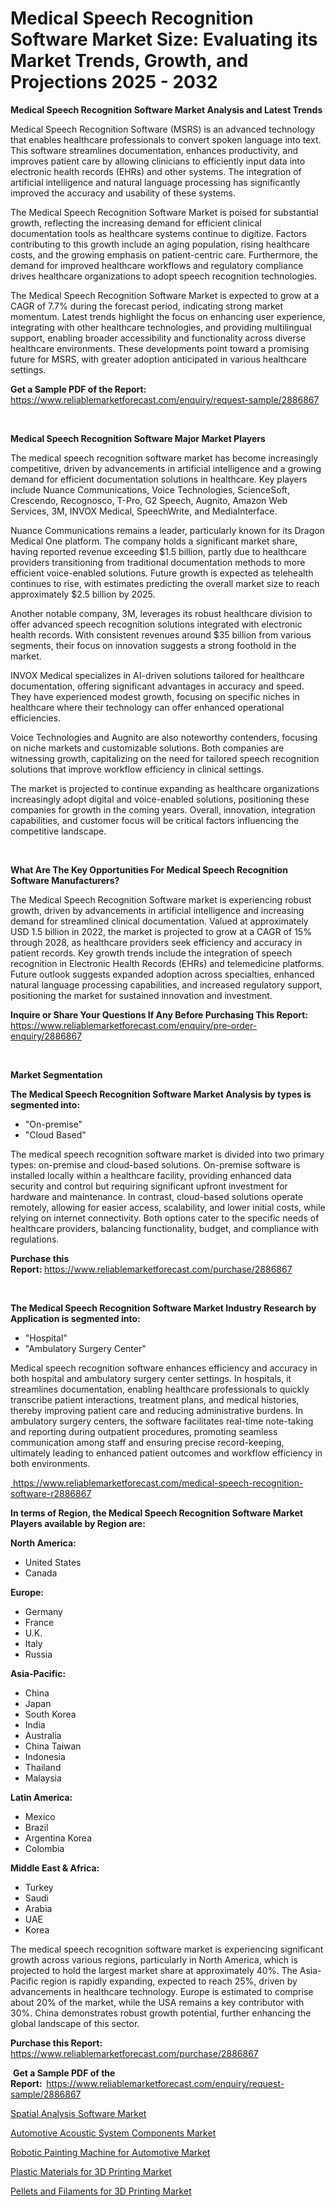 <p><h1>Medical Speech Recognition Software Market Size: Evaluating its Market Trends, Growth, and Projections 2025 - 2032</h1></p><p><strong>Medical Speech Recognition Software Market Analysis and Latest Trends</strong></p>
<p><p>Medical Speech Recognition Software (MSRS) is an advanced technology that enables healthcare professionals to convert spoken language into text. This software streamlines documentation, enhances productivity, and improves patient care by allowing clinicians to efficiently input data into electronic health records (EHRs) and other systems. The integration of artificial intelligence and natural language processing has significantly improved the accuracy and usability of these systems. </p><p>The Medical Speech Recognition Software Market is poised for substantial growth, reflecting the increasing demand for efficient clinical documentation tools as healthcare systems continue to digitize. Factors contributing to this growth include an aging population, rising healthcare costs, and the growing emphasis on patient-centric care. Furthermore, the demand for improved healthcare workflows and regulatory compliance drives healthcare organizations to adopt speech recognition technologies. </p><p>The Medical Speech Recognition Software Market is expected to grow at a CAGR of 7.7% during the forecast period, indicating strong market momentum. Latest trends highlight the focus on enhancing user experience, integrating with other healthcare technologies, and providing multilingual support, enabling broader accessibility and functionality across diverse healthcare environments. These developments point toward a promising future for MSRS, with greater adoption anticipated in various healthcare settings.</p></p>
<p><strong>Get a Sample PDF of the Report:&nbsp;</strong> <a href="https://www.reliablemarketforecast.com/enquiry/request-sample/2886867?utm_campaign=1169&utm_medium=2&utm_source=Github&utm_content=ia&utm_term=13032025&utm_id=medical-speech-recognition-software">https://www.reliablemarketforecast.com/enquiry/request-sample/2886867</a></p>
<p>&nbsp;</p>
<p><strong>Medical Speech Recognition Software Major Market Players</strong></p>
<p><p>The medical speech recognition software market has become increasingly competitive, driven by advancements in artificial intelligence and a growing demand for efficient documentation solutions in healthcare. Key players include Nuance Communications, Voice Technologies, ScienceSoft, Crescendo, Recognosco, T-Pro, G2 Speech, Augnito, Amazon Web Services, 3M, INVOX Medical, SpeechWrite, and MediaInterface.</p><p>Nuance Communications remains a leader, particularly known for its Dragon Medical One platform. The company holds a significant market share, having reported revenue exceeding $1.5 billion, partly due to healthcare providers transitioning from traditional documentation methods to more efficient voice-enabled solutions. Future growth is expected as telehealth continues to rise, with estimates predicting the overall market size to reach approximately $2.5 billion by 2025.</p><p>Another notable company, 3M, leverages its robust healthcare division to offer advanced speech recognition solutions integrated with electronic health records. With consistent revenues around $35 billion from various segments, their focus on innovation suggests a strong foothold in the market.</p><p>INVOX Medical specializes in AI-driven solutions tailored for healthcare documentation, offering significant advantages in accuracy and speed. They have experienced modest growth, focusing on specific niches in healthcare where their technology can offer enhanced operational efficiencies.</p><p>Voice Technologies and Augnito are also noteworthy contenders, focusing on niche markets and customizable solutions. Both companies are witnessing growth, capitalizing on the need for tailored speech recognition solutions that improve workflow efficiency in clinical settings.</p><p>The market is projected to continue expanding as healthcare organizations increasingly adopt digital and voice-enabled solutions, positioning these companies for growth in the coming years. Overall, innovation, integration capabilities, and customer focus will be critical factors influencing the competitive landscape.</p></p>
<p>&nbsp;</p>
<p><strong>What Are The Key Opportunities For Medical Speech Recognition Software Manufacturers?</strong></p>
<p><p>The Medical Speech Recognition Software market is experiencing robust growth, driven by advancements in artificial intelligence and increasing demand for streamlined clinical documentation. Valued at approximately USD 1.5 billion in 2022, the market is projected to grow at a CAGR of 15% through 2028, as healthcare providers seek efficiency and accuracy in patient records. Key growth trends include the integration of speech recognition in Electronic Health Records (EHRs) and telemedicine platforms. Future outlook suggests expanded adoption across specialties, enhanced natural language processing capabilities, and increased regulatory support, positioning the market for sustained innovation and investment.</p></p>
<p><strong>Inquire or Share Your Questions If Any Before Purchasing This Report:</strong> <a href="https://www.reliablemarketforecast.com/enquiry/pre-order-enquiry/2886867?utm_campaign=1169&utm_medium=2&utm_source=Github&utm_content=ia&utm_term=13032025&utm_id=medical-speech-recognition-software">https://www.reliablemarketforecast.com/enquiry/pre-order-enquiry/2886867</a></p>
<p>&nbsp;</p>
<p><strong>Market Segmentation</strong></p>
<p><strong>The Medical Speech Recognition Software Market Analysis by types is segmented into:</strong></p>
<p><ul><li>"On-premise"</li><li>"Cloud Based"</li></ul></p>
<p><p>The medical speech recognition software market is divided into two primary types: on-premise and cloud-based solutions. On-premise software is installed locally within a healthcare facility, providing enhanced data security and control but requiring significant upfront investment for hardware and maintenance. In contrast, cloud-based solutions operate remotely, allowing for easier access, scalability, and lower initial costs, while relying on internet connectivity. Both options cater to the specific needs of healthcare providers, balancing functionality, budget, and compliance with regulations.</p></p>
<p><strong>Purchase this Report:&nbsp;</strong><a href="https://www.reliablemarketforecast.com/purchase/2886867?utm_campaign=1169&utm_medium=2&utm_source=Github&utm_content=ia&utm_term=13032025&utm_id=medical-speech-recognition-software">https://www.reliablemarketforecast.com/purchase/2886867</a></p>
<p>&nbsp;</p>
<p><strong>The Medical Speech Recognition Software Market Industry Research by Application is segmented into:</strong></p>
<p><ul><li>"Hospital"</li><li>"Ambulatory Surgery Center"</li></ul></p>
<p><p>Medical speech recognition software enhances efficiency and accuracy in both hospital and ambulatory surgery center settings. In hospitals, it streamlines documentation, enabling healthcare professionals to quickly transcribe patient interactions, treatment plans, and medical histories, thereby improving patient care and reducing administrative burdens. In ambulatory surgery centers, the software facilitates real-time note-taking and reporting during outpatient procedures, promoting seamless communication among staff and ensuring precise record-keeping, ultimately leading to enhanced patient outcomes and workflow efficiency in both environments.</p></p>
<p><a href="https://www.reliablemarketforecast.com/medical-speech-recognition-software-r2886867?utm_campaign=1169&utm_medium=2&utm_source=Github&utm_content=ia&utm_term=13032025&utm_id=medical-speech-recognition-software">&nbsp;https://www.reliablemarketforecast.com/medical-speech-recognition-software-r2886867</a></p>
<p><strong>In terms of Region, the Medical Speech Recognition Software Market Players available by Region are:</strong></p>
<p>
    <p> <strong> North America: </strong>
        <ul>
            <li>United States</li>
            <li>Canada</li>
        </ul>
        </p> 
    <p> <strong> Europe: </strong>
        <ul>
            <li>Germany</li>
            <li>France</li>
            <li>U.K.</li>
            <li>Italy</li>
            <li>Russia</li>
        </ul>
        </p> 
    <p> <strong> Asia-Pacific: </strong>
        <ul>
            <li>China</li>
            <li>Japan</li>
            <li>South Korea</li>
            <li>India</li>
            <li>Australia</li>
            <li>China Taiwan</li>
            <li>Indonesia</li>
            <li>Thailand</li>
            <li>Malaysia</li>
        </ul>
        </p> 
    <p> <strong> Latin America: </strong>
        <ul>
            <li>Mexico</li>
            <li>Brazil</li>
            <li>Argentina Korea</li>
            <li>Colombia</li>
        </ul>
        </p> 
    <p> <strong> Middle East & Africa: </strong>
        <ul>
            <li>Turkey</li>
            <li>Saudi</li>
            <li>Arabia</li>
            <li>UAE</li>
            <li>Korea</li>
        </ul>
    </p>
    </p>
<p><p>The medical speech recognition software market is experiencing significant growth across various regions, particularly in North America, which is projected to hold the largest market share at approximately 40%. The Asia-Pacific region is rapidly expanding, expected to reach 25%, driven by advancements in healthcare technology. Europe is estimated to comprise about 20% of the market, while the USA remains a key contributor with 30%. China demonstrates robust growth potential, further enhancing the global landscape of this sector.</p></p>
<p><strong>Purchase this Report: </strong><a href="https://www.reliablemarketforecast.com/purchase/2886867?utm_campaign=1169&utm_medium=2&utm_source=Github&utm_content=ia&utm_term=13032025&utm_id=medical-speech-recognition-software">https://www.reliablemarketforecast.com/purchase/2886867</a></p>
<p>&nbsp;<strong>Get a Sample PDF of the Report:&nbsp;&nbsp;</strong><a href="https://www.reliablemarketforecast.com/enquiry/request-sample/2886867?utm_campaign=1169&utm_medium=2&utm_source=Github&utm_content=ia&utm_term=13032025&utm_id=medical-speech-recognition-software">https://www.reliablemarketforecast.com/enquiry/request-sample/2886867</a></p>
<p><strong></strong></p>
<p><p><a href="https://github.com/puttslukis59/Market-Research-Report-List-1/blob/main/spatial-analysis-software-market.md?utm_campaign=1169&utm_medium=2&utm_source=Github&utm_content=ia&utm_term=13032025&utm_id=medical-speech-recognition-software">Spatial Analysis Software Market</a></p><p><a href="https://github.com/lontohhikma/Market-Research-Report-List-1/blob/main/automotive-acoustic-system-components-market.md?utm_campaign=1169&utm_medium=2&utm_source=Github&utm_content=ia&utm_term=13032025&utm_id=medical-speech-recognition-software">Automotive Acoustic System Components Market</a></p><p><a href="https://github.com/clemmheisefy/Market-Research-Report-List-1/blob/main/robotic-painting-machine-for-automotive-market.md?utm_campaign=1169&utm_medium=2&utm_source=Github&utm_content=ia&utm_term=13032025&utm_id=medical-speech-recognition-software">Robotic Painting Machine for Automotive Market</a></p><p><a href="https://github.com/laverkyllozc/Market-Research-Report-List-1/blob/main/plastic-materials-for-3d-printing-market.md?utm_campaign=1169&utm_medium=2&utm_source=Github&utm_content=ia&utm_term=13032025&utm_id=medical-speech-recognition-software">Plastic Materials for 3D Printing Market</a></p><p><a href="https://github.com/steegeneat/Market-Research-Report-List-1/blob/main/pellets-and-filaments-for-3d-printing-market.md?utm_campaign=1169&utm_medium=2&utm_source=Github&utm_content=ia&utm_term=13032025&utm_id=medical-speech-recognition-software">Pellets and Filaments for 3D Printing Market</a></p></p>